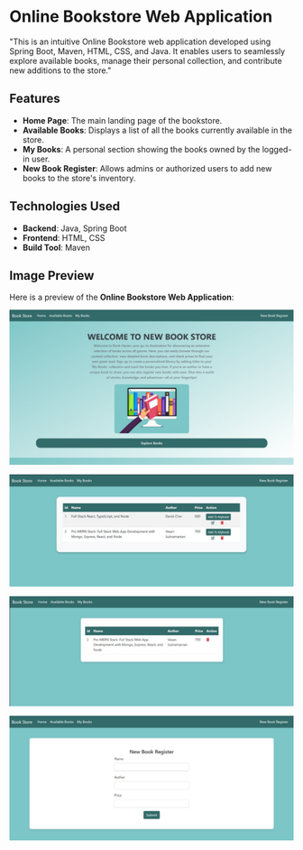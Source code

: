 # Online Bookstore Web Application

"This is an intuitive Online Bookstore web application developed using Spring Boot, Maven, HTML, CSS, and Java. It enables users to seamlessly explore available books, manage their personal collection, and contribute new additions to the store."

## Features
- **Home Page**: The main landing page of the bookstore. 
- **Available Books**: Displays a list of all the books currently available in the store.
- **My Books**: A personal section showing the books owned by the logged-in user.
- **New Book Register**: Allows admins or authorized users to add new books to the store's inventory.

## Technologies Used
- **Backend**: Java, Spring Boot
- **Frontend**: HTML, CSS
- **Build Tool**: Maven

## Image Preview
Here is a preview of the **Online Bookstore Web Application**:

![Bookstore Preview 1](src/main/resources/static/images/bookstore%20preview%201.jpg)

![Bookstore Preview 2](src/main/resources/static/images/bookstore%20preview%202.jpg)

![Bookstore Preview 3](src/main/resources/static/images/bookstore%20preview%203.jpg)

![Bookstore Preview 4](src/main/resources/static/images/bookstore%20preview%204.jpg)


